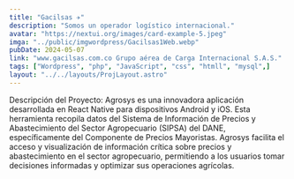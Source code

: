 ```yaml
---
title: "Gacilsas ✈️"
description: "Somos un operador logístico internacional."
avatar: "https://nextui.org/images/card-example-5.jpeg"
imga: "../public/imgwordpress/Gacilsas1Web.webp"
pubDate: 2024-05-07
link: "www.gacilsas.com.co Grupo aérea de Carga Internacional S.A.S."
tags: ["Wordpress", "php", "JavaScript", "css", "htmll", "mysql",]
layout: "../../layouts/ProjLayout.astro"
---
```

Descripción del Proyecto:
Agrosys es una innovadora aplicación desarrollada en React Native para dispositivos Android y iOS. Esta herramienta recopila datos del Sistema de Información de Precios y Abastecimiento del Sector Agropecuario (SIPSA) del DANE, específicamente del Componente de Precios Mayoristas. Agrosys facilita el acceso y visualización de información crítica sobre precios y abastecimiento en el sector agropecuario, permitiendo a los usuarios tomar decisiones informadas y optimizar sus operaciones agrícolas.
